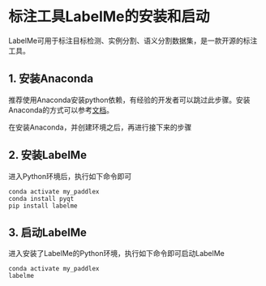 # 标注工具LabelMe的安装和启动

LabelMe可用于标注目标检测、实例分割、语义分割数据集，是一款开源的标注工具。

## 1. 安装Anaconda

推荐使用Anaconda安装python依赖，有经验的开发者可以跳过此步骤。安装Anaconda的方式可以参考[文档](../../../docs/appendix/anaconda_install.md)。

在安装Anaconda，并创建环境之后，再进行接下来的步骤

## 2. 安装LabelMe

进入Python环境后，执行如下命令即可
```commandline
conda activate my_paddlex
conda install pyqt
pip install labelme
```

## 3. 启动LabelMe

进入安装了LabelMe的Python环境，执行如下命令即可启动LabelMe
```commandline
conda activate my_paddlex
labelme
```
